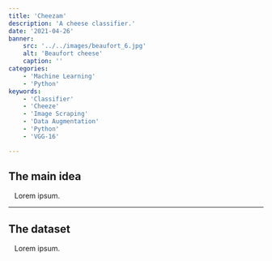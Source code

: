```yaml
---
title: 'Cheezam'
description: 'A cheese classifier.'
date: '2021-04-26'
banner:
    src: '../../images/beaufort_6.jpg'
    alt: 'Beaufort cheese'
    caption: ''
categories:
    - 'Machine Learning'
    - 'Python'
keywords:
    - 'Classifier'
    - 'Cheeze'
    - 'Image Scraping'
    - 'Data Augmentation'
    - 'Python'
    - 'VGG-16'

---
```


<!--**bold**
    *italics*
    ## headline
    ### subheadline
    #### subsubheadline -->
<div style="text-align: justify">

## The main idea
&nbsp;&nbsp;&nbsp;Lorem ipsum.

___

## The dataset
&nbsp;&nbsp;&nbsp;Lorem ipsum.

</div>